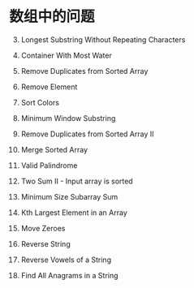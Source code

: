 # 数组中的问题

3. Longest Substring Without Repeating Characters

11. Container With Most Water

26. Remove Duplicates from Sorted Array

27. Remove Element

75. Sort Colors

76. Minimum Window Substring

80. Remove Duplicates from Sorted Array II

88. Merge Sorted Array

125. Valid Palindrome

167. Two Sum II - Input array is sorted

209. Minimum Size Subarray Sum

215. Kth Largest Element in an Array

283. Move Zeroes

344. Reverse String

345. Reverse Vowels of a String

438. Find All Anagrams in a String